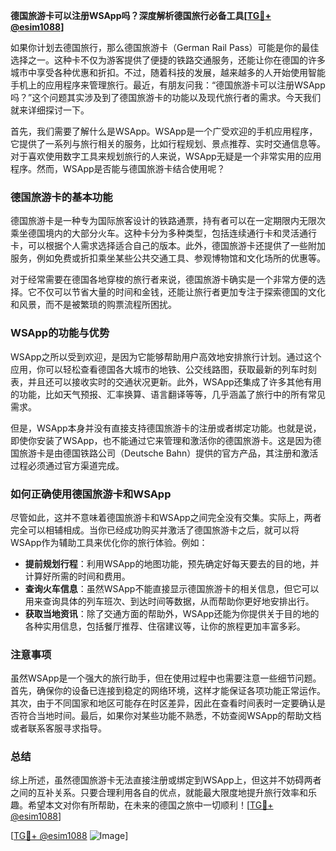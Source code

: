 **德国旅游卡可以注册WSApp吗？深度解析德国旅行必备工具[[TG💪+ @esim1088](https://t.me/s/esim1088)]**

如果你计划去德国旅行，那么德国旅游卡（German Rail Pass）可能是你的最佳选择之一。这种卡不仅为游客提供了便捷的铁路交通服务，还能让你在德国的许多城市中享受各种优惠和折扣。不过，随着科技的发展，越来越多的人开始使用智能手机上的应用程序来管理旅行。最近，有朋友问我：“德国旅游卡可以注册WSApp吗？”这个问题其实涉及到了德国旅游卡的功能以及现代旅行者的需求。今天我们就来详细探讨一下。

首先，我们需要了解什么是WSApp。WSApp是一个广受欢迎的手机应用程序，它提供了一系列与旅行相关的服务，比如行程规划、景点推荐、实时交通信息等。对于喜欢使用数字工具来规划旅行的人来说，WSApp无疑是一个非常实用的应用程序。然而，WSApp是否能与德国旅游卡结合使用呢？

### 德国旅游卡的基本功能

德国旅游卡是一种专为国际旅客设计的铁路通票，持有者可以在一定期限内无限次乘坐德国境内的大部分火车。这种卡分为多种类型，包括连续通行卡和灵活通行卡，可以根据个人需求选择适合自己的版本。此外，德国旅游卡还提供了一些附加服务，例如免费或折扣乘坐某些公共交通工具、参观博物馆和文化场所的优惠等。

对于经常需要在德国各地穿梭的旅行者来说，德国旅游卡确实是一个非常方便的选择。它不仅可以节省大量的时间和金钱，还能让旅行者更加专注于探索德国的文化和风景，而不是被繁琐的购票流程所困扰。

### WSApp的功能与优势

WSApp之所以受到欢迎，是因为它能够帮助用户高效地安排旅行计划。通过这个应用，你可以轻松查看德国各大城市的地铁、公交线路图，获取最新的列车时刻表，并且还可以接收实时的交通状况更新。此外，WSApp还集成了许多其他有用的功能，比如天气预报、汇率换算、语言翻译等等，几乎涵盖了旅行中的所有常见需求。

但是，WSApp本身并没有直接支持德国旅游卡的注册或者绑定功能。也就是说，即使你安装了WSApp，也不能通过它来管理和激活你的德国旅游卡。这是因为德国旅游卡是由德国铁路公司（Deutsche Bahn）提供的官方产品，其注册和激活过程必须通过官方渠道完成。

### 如何正确使用德国旅游卡和WSApp

尽管如此，这并不意味着德国旅游卡和WSApp之间完全没有交集。实际上，两者完全可以相辅相成。当你已经成功购买并激活了德国旅游卡之后，就可以将WSApp作为辅助工具来优化你的旅行体验。例如：

- **提前规划行程**：利用WSApp的地图功能，预先确定好每天要去的目的地，并计算好所需的时间和费用。
- **查询火车信息**：虽然WSApp不能直接显示德国旅游卡的相关信息，但它可以用来查询具体的列车班次、到达时间等数据，从而帮助你更好地安排出行。
- **获取当地资讯**：除了交通方面的帮助外，WSApp还能为你提供关于目的地的各种实用信息，包括餐厅推荐、住宿建议等，让你的旅程更加丰富多彩。

### 注意事项

虽然WSApp是一个强大的旅行助手，但在使用过程中也需要注意一些细节问题。首先，确保你的设备已连接到稳定的网络环境，这样才能保证各项功能正常运作。其次，由于不同国家和地区可能存在时区差异，因此在查看时间表时一定要确认是否符合当地时间。最后，如果你对某些功能不熟悉，不妨查阅WSApp的帮助文档或者联系客服寻求指导。

### 总结

综上所述，虽然德国旅游卡无法直接注册或绑定到WSApp上，但这并不妨碍两者之间的互补关系。只要合理利用各自的优点，就能最大限度地提升旅行效率和乐趣。希望本文对你有所帮助，在未来的德国之旅中一切顺利！[[TG💪+ @esim1088](https://t.me/s/esim1088)]

[[TG💪+ @esim1088](https://t.me/s/esim1088) ![Image](https://i.postimg.cc/4NQfJmqS/Snipaste-2025-05-13-00-14-12.png)]